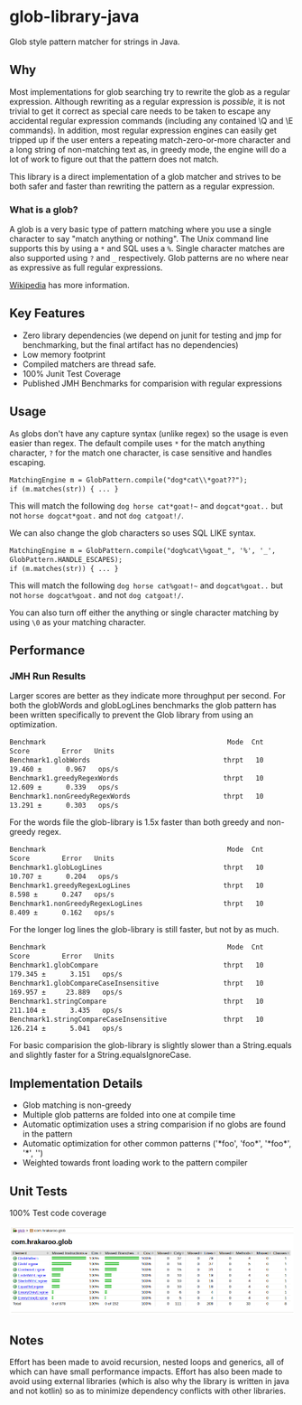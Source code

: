 # glob-library-java

Glob style pattern matcher for strings in Java.

## Why

Most implementations for glob searching try to rewrite the glob as a regular expression.
Although rewriting as a regular expression is _possible_, it is not trivial to get it
correct as special care needs to be taken to escape any accidental regular expression 
commands (including any contained \Q and \E commands).  In addition, most regular
expression engines can easily get tripped up if the user enters a repeating 
match-zero-or-more character and a long string of non-matching text as, in greedy mode, 
the engine will do a lot of work to figure out that the pattern does not match.

This library is a direct implementation of a glob matcher and strives to be both safer 
and faster than rewriting the pattern as a regular expression.

### What is a glob?

A glob is a very basic type of pattern matching where you use a single
character to say "match anything or nothing".  The Unix command line
supports this by using a `*` and SQL uses a `%`.  Single character 
matches are also supported using `?` and `_` respectively.  Glob patterns
are no where near as expressive as full regular expressions.

[Wikipedia](https://en.wikipedia.org/wiki/Glob_(programming)) has more information.

## Key Features

- Zero library dependencies (we depend on junit for testing and jmp for benchmarking, but the final
  artifact has no dependencies)
- Low memory footprint
- Compiled matchers are thread safe.
- 100% Junit Test Coverage
- Published JMH Benchmarks for comparision with regular expressions

## Usage

As globs don't have any capture syntax (unlike regex) so the usage is even easier
than regex.  The default compile uses `*` for the match anything character, `?` 
for the match one character, is case sensitive and handles escaping.

```
MatchingEngine m = GlobPattern.compile("dog*cat\\*goat??");
if (m.matches(str)) { ... }
```

This will match the following `dog horse cat*goat!~` and `dogcat*goat..`
but not `horse dogcat*goat.` and not `dog catgoat!/`.

We can also change the glob characters so uses SQL LIKE syntax.

```
MatchingEngine m = GlobPattern.compile("dog%cat\%goat_", '%', '_', GlobPattern.HANDLE_ESCAPES);
if (m.matches(str)) { ... }
```

This will match the following `dog horse cat%goat!~` and `dogcat%goat..`
but not `horse dogcat%goat.` and not `dog catgoat!/`.

You can also turn off either the anything or single character matching by using 
`\0` as your matching character.

## Performance

### JMH Run Results

Larger scores are better as they indicate more throughput per second.  For both the globWords and
globLogLines benchmarks the glob pattern has been written specifically to prevent the Glob 
library from using an optimization.

```
Benchmark                                             Mode  Cnt         Score        Error   Units
Benchmark1.globWords                                 thrpt   10        19.460 ±      0.967   ops/s
Benchmark1.greedyRegexWords                          thrpt   10        12.609 ±      0.339   ops/s
Benchmark1.nonGreedyRegexWords                       thrpt   10        13.291 ±      0.303   ops/s
```

For the words file the glob-library is 1.5x faster than both greedy and non-greedy regex.

```
Benchmark                                             Mode  Cnt         Score        Error   Units
Benchmark1.globLogLines                              thrpt   10        10.707 ±      0.204   ops/s
Benchmark1.greedyRegexLogLines                       thrpt   10         8.598 ±      0.247   ops/s
Benchmark1.nonGreedyRegexLogLines                    thrpt   10         8.409 ±      0.162   ops/s
```

For the longer log lines the glob-library is still faster, but not by as much.

```
Benchmark                                             Mode  Cnt         Score        Error   Units
Benchmark1.globCompare                               thrpt   10       179.345 ±      3.151   ops/s
Benchmark1.globCompareCaseInsensitive                thrpt   10       169.957 ±     23.889   ops/s
Benchmark1.stringCompare                             thrpt   10       211.104 ±      3.435   ops/s
Benchmark1.stringCompareCaseInsensitive              thrpt   10       126.214 ±      5.041   ops/s
```

For basic comparision the glob-library is slightly slower than a String.equals and slightly faster for a 
String.equalsIgnoreCase.

## Implementation Details

- Glob matching is non-greedy
- Multiple glob patterns are folded into one at compile time
- Automatic optimization uses a string comparision if no globs are found in the pattern
- Automatic optimization for other common patterns ('\*foo', 'foo\*', '\*foo\*', '\*', '')
- Weighted towards front loading work to the pattern compiler

## Unit Tests

100% Test code coverage
 
![100% test coverage](./jacoco.png "Jacoco Report")

## Notes

Effort has been made to avoid recursion, nested loops and generics,
all of which can have small performance impacts.  Effort has also been made to 
avoid using external libraries (which is also why the library is written in
java and not kotlin) so as to minimize dependency conflicts with other
libraries.
